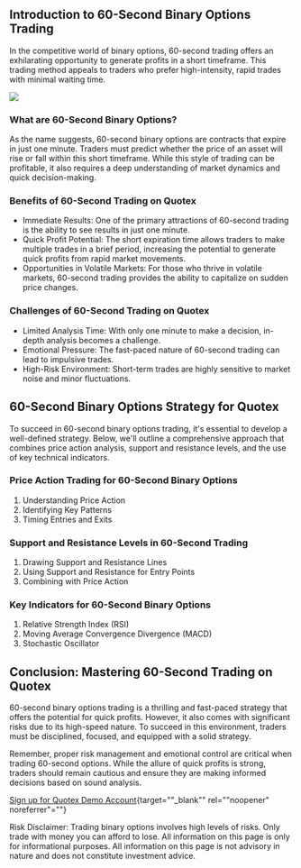 ## Introduction to 60-Second Binary Options Trading

In the competitive world of binary options, 60-second trading offers an
exhilarating opportunity to generate profits in a short timeframe. This
trading method appeals to traders who prefer high-intensity, rapid
trades with minimal waiting time.

[![](https://static.quotex.io/files/4_en/300_250.jpg)](https://traff.sbs/brokerqxlid)

### What are 60-Second Binary Options?

As the name suggests, 60-second binary options are contracts that expire
in just one minute. Traders must predict whether the price of an asset
will rise or fall within this short timeframe. While this style of
trading can be profitable, it also requires a deep understanding of
market dynamics and quick decision-making.

### Benefits of 60-Second Trading on Quotex

-   Immediate Results: One of the primary attractions of 60-second
    trading is the ability to see results in just one minute.
-   Quick Profit Potential: The short expiration time allows traders to
    make multiple trades in a brief period, increasing the potential to
    generate quick profits from rapid market movements.
-   Opportunities in Volatile Markets: For those who thrive in volatile
    markets, 60-second trading provides the ability to capitalize on
    sudden price changes.

### Challenges of 60-Second Trading on Quotex

-   Limited Analysis Time: With only one minute to make a decision,
    in-depth analysis becomes a challenge.
-   Emotional Pressure: The fast-paced nature of 60-second trading can
    lead to impulsive trades.
-   High-Risk Environment: Short-term trades are highly sensitive to
    market noise and minor fluctuations.

## 60-Second Binary Options Strategy for Quotex

To succeed in 60-second binary options trading, it\'s essential to
develop a well-defined strategy. Below, we\'ll outline a comprehensive
approach that combines price action analysis, support and resistance
levels, and the use of key technical indicators.

### Price Action Trading for 60-Second Binary Options

1.  Understanding Price Action
2.  Identifying Key Patterns
3.  Timing Entries and Exits

### Support and Resistance Levels in 60-Second Trading

1.  Drawing Support and Resistance Lines
2.  Using Support and Resistance for Entry Points
3.  Combining with Price Action

### Key Indicators for 60-Second Binary Options

1.  Relative Strength Index (RSI)
2.  Moving Average Convergence Divergence (MACD)
3.  Stochastic Oscillator

## Conclusion: Mastering 60-Second Trading on Quotex

60-second binary options trading is a thrilling and fast-paced strategy
that offers the potential for quick profits. However, it also comes with
significant risks due to its high-speed nature. To succeed in this
environment, traders must be disciplined, focused, and equipped with a
solid strategy.

Remember, proper risk management and emotional control are critical when
trading 60-second options. While the allure of quick profits is strong,
traders should remain cautious and ensure they are making informed
decisions based on sound analysis.

[Sign up for Quotex Demo
Account](\%22https://traff.sbs/brokerqxsignup\%22){target=""_blank""
rel=""noopener" noreferrer"=""}

Risk Disclaimer: Trading binary options involves high levels of risks.
Only trade with money you can afford to lose. All information on this
page is only for informational purposes. All information on this page is
not advisory in nature and does not constitute investment advice.

